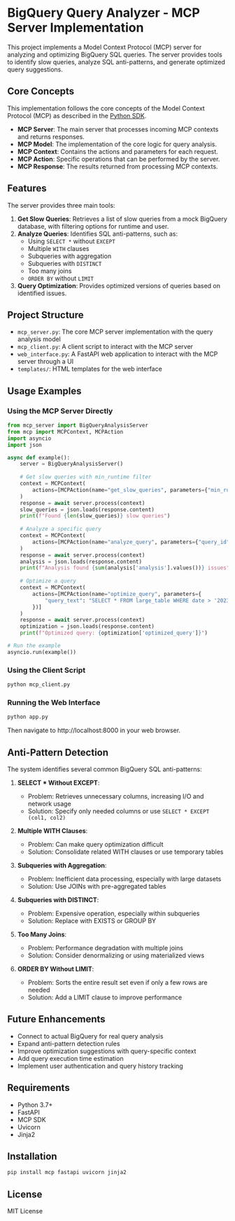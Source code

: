 # BigQuery Query Analyzer - MCP Server Implementation

This project implements a Model Context Protocol (MCP) server for analyzing and optimizing BigQuery SQL queries. The server provides tools to identify slow queries, analyze SQL anti-patterns, and generate optimized query suggestions.

## Core Concepts

This implementation follows the core concepts of the Model Context Protocol (MCP) as described in the [Python SDK](https://github.com/modelcontextprotocol/python-sdk#core-concepts).

- **MCP Server**: The main server that processes incoming MCP contexts and returns responses.
- **MCP Model**: The implementation of the core logic for query analysis.
- **MCP Context**: Contains the actions and parameters for each request.
- **MCP Action**: Specific operations that can be performed by the server.
- **MCP Response**: The results returned from processing MCP contexts.

## Features

The server provides three main tools:

1. **Get Slow Queries**: Retrieves a list of slow queries from a mock BigQuery database, with filtering options for runtime and user.
2. **Analyze Queries**: Identifies SQL anti-patterns, such as:
   - Using `SELECT *` without `EXCEPT`
   - Multiple `WITH` clauses
   - Subqueries with aggregation
   - Subqueries with `DISTINCT`
   - Too many joins
   - `ORDER BY` without `LIMIT`
3. **Query Optimization**: Provides optimized versions of queries based on identified issues.

## Project Structure

- `mcp_server.py`: The core MCP server implementation with the query analysis model
- `mcp_client.py`: A client script to interact with the MCP server
- `web_interface.py`: A FastAPI web application to interact with the MCP server through a UI
- `templates/`: HTML templates for the web interface

## Usage Examples

### Using the MCP Server Directly

```python
from mcp_server import BigQueryAnalysisServer
from mcp import MCPContext, MCPAction
import asyncio
import json

async def example():
    server = BigQueryAnalysisServer()
    
    # Get slow queries with min_runtime filter
    context = MCPContext(
        actions=[MCPAction(name="get_slow_queries", parameters={"min_runtime": 50000})]
    )
    response = await server.process(context)
    slow_queries = json.loads(response.content)
    print(f"Found {len(slow_queries)} slow queries")
    
    # Analyze a specific query
    context = MCPContext(
        actions=[MCPAction(name="analyze_query", parameters={"query_id": "5"})]
    )
    response = await server.process(context)
    analysis = json.loads(response.content)
    print(f"Analysis found {sum(analysis['analysis'].values())} issues")
    
    # Optimize a query
    context = MCPContext(
        actions=[MCPAction(name="optimize_query", parameters={
            "query_text": "SELECT * FROM large_table WHERE date > '2023-01-01'"
        })]
    )
    response = await server.process(context)
    optimization = json.loads(response.content)
    print(f"Optimized query: {optimization['optimized_query']}")

# Run the example
asyncio.run(example())
```

### Using the Client Script

```bash
python mcp_client.py
```

### Running the Web Interface

```bash
python app.py
```

Then navigate to http://localhost:8000 in your web browser.

## Anti-Pattern Detection

The system identifies several common BigQuery SQL anti-patterns:

1. **SELECT * Without EXCEPT**:
   - Problem: Retrieves unnecessary columns, increasing I/O and network usage
   - Solution: Specify only needed columns or use `SELECT * EXCEPT (col1, col2)`

2. **Multiple WITH Clauses**:
   - Problem: Can make query optimization difficult
   - Solution: Consolidate related WITH clauses or use temporary tables

3. **Subqueries with Aggregation**:
   - Problem: Inefficient data processing, especially with large datasets
   - Solution: Use JOINs with pre-aggregated tables

4. **Subqueries with DISTINCT**:
   - Problem: Expensive operation, especially within subqueries
   - Solution: Replace with EXISTS or GROUP BY

5. **Too Many Joins**:
   - Problem: Performance degradation with multiple joins
   - Solution: Consider denormalizing or using materialized views

6. **ORDER BY Without LIMIT**:
   - Problem: Sorts the entire result set even if only a few rows are needed
   - Solution: Add a LIMIT clause to improve performance

## Future Enhancements

- Connect to actual BigQuery for real query analysis
- Expand anti-pattern detection rules
- Improve optimization suggestions with query-specific context
- Add query execution time estimation
- Implement user authentication and query history tracking

## Requirements

- Python 3.7+
- FastAPI
- MCP SDK
- Uvicorn
- Jinja2

## Installation

```bash
pip install mcp fastapi uvicorn jinja2
```

## License

MIT License
